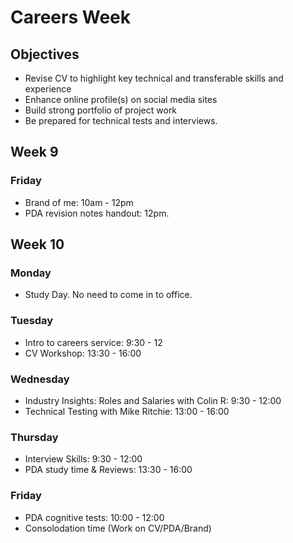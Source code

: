 # Careers Week

## Objectives

- Revise CV to highlight key technical and transferable skills and experience
- Enhance online profile(s) on social media sites
- Build strong portfolio of project work
- Be prepared for technical tests and interviews.

## Week 9

### Friday

- Brand of me: 10am - 12pm
- PDA revision notes handout: 12pm.

## Week 10

### Monday

- Study Day. No need to come in to office.

### Tuesday

- Intro to careers service: 9:30 - 12
- CV Workshop: 13:30 - 16:00

### Wednesday

- Industry Insights: Roles and Salaries with Colin R: 9:30 - 12:00
- Technical Testing with Mike Ritchie: 13:00 - 16:00

### Thursday

- Interview Skills: 9:30 - 12:00
- PDA study time & Reviews: 13:30 - 16:00

### Friday

- PDA cognitive tests: 10:00 - 12:00
- Consolodation time (Work on CV/PDA/Brand)
